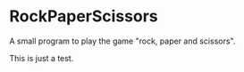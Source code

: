 # RockPaperScissors
A small program to play the game "rock, paper and scissors".

This is just a test.
